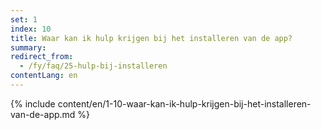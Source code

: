 ```yaml
---
set: 1
index: 10
title: Waar kan ik hulp krijgen bij het installeren van de app?
summary: 
redirect_from: 
  - /fy/faq/25-hulp-bij-installeren
contentLang: en
---
```

{% include content/en/1-10-waar-kan-ik-hulp-krijgen-bij-het-installeren-van-de-app.md %}

